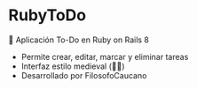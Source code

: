 # RubyToDo

📝 Aplicación To-Do en Ruby on Rails 8

- Permite crear, editar, marcar y eliminar tareas
- Interfaz estilo medieval (🎻✨)
- Desarrollado por FilosofoCaucano
